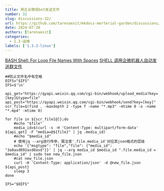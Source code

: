 ```yaml
---
title: 用企业微信bot发送文件
number: 32
slug: discussions-32/
url: https://github.com/tarenaexit/mkdocs-merterial-garden/discussions/32
date: 2024-07-20
authors: [tarenaexit]
categories: 
  - 1.3-运维
labels: ['1.3.3-linux']
---
```


[BASH Shell: For Loop File Names With Spaces](https://www.cyberciti.biz/tips/handling-filenames-with-spaces-in-bash.html)
[SHELL 调用企微机器人自动发送群文件](https://blog.csdn.net/weixin_43741408/article/details/136107222)

```
##防止文件名中有空格
OIFS="$IFS"
IFS=$'\n'

api_get="https://qyapi.weixin.qq.com/cgi-bin/webhook/upload_media?key=[key]&type=file"
api_post="https://qyapi.weixin.qq.com/cgi-bin/webhook/send?key=[key]"
scr_file=$(find . -maxdepth 2 -type f -name "*.mp3" -mtime 0 -o -name "*.mp4" -mtime 0)
 
for file in ${scr_file[@]};do
    #echo "$file"
    media_id=$(curl -s -H 'Content-Type: multipart/form-data' ${api_get} -F "media=@${file}" | jq .media_id)
    #echo "$media_id"
    # 使用jq --arg进行传参，需注意'.file.media_id'对应其json格式的层级
    echo '{"msgtype": "file","file": {"media_id": "3a8asd892asd8asd"}}' | jq --arg media_id $media_id ".file.media_id = $media_id" | sudo tee new_file.json
    #cat new_file.json
    curl -H 'Content-Type: application/json' -d @new_file.json ${api_post}
    sleep 3
done

IFS="$OIFS"
```

<script src="https://giscus.app/client.js"
	data-repo="tarenaexit/mkdocs-merterial-garden"
	data-repo-id="RR_kgDOL4wNPw"
	data-mapping="number"
	data-term="32"
	data-reactions-enabled="1"
	data-emit-metadata="0"
	data-input-position="bottom"
	data-theme="light"
	data-lang="zh-CN"
	crossorigin="anonymous"
	async>
</script>

